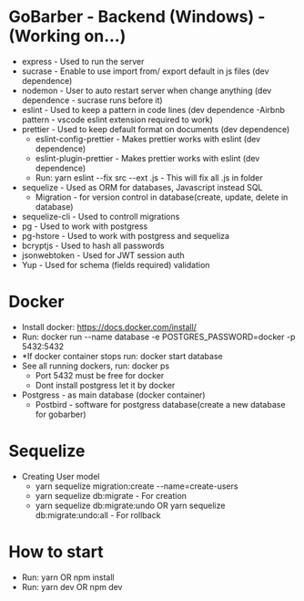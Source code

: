 # GoBarber - Backend (Windows) - (Working on...)

- express - Used to run the server
- sucrase - Enable to use import from/ export default in js files (dev dependence)
- nodemon - User to auto restart server when change anything (dev dependence - sucrase runs before it)
- eslint - Used to keep a pattern in code lines (dev dependence -Airbnb pattern - vscode eslint extension required to work)
- prettier - Used to keep default format on documents (dev dependence)
  - eslint-config-prettier - Makes prettier works with eslint (dev dependence)
  - eslint-plugin-prettier - Makes prettier works with eslint (dev dependence)
  - Run: yarn eslint --fix src --ext .js - This will fix all .js in folder
- sequelize - Used as ORM for databases, Javascript instead SQL
  - Migration - for version control in database(create, update, delete in database)
- sequelize-cli - Used to controll migrations
- pg - Used to work with postgress
- pg-hstore - Used to work with postgress and sequeliza
- bcryptjs - Used to hash all passwords
- jsonwebtoken - Used for JWT session auth
- Yup - Used for schema (fields required) validation

# Docker

- Install docker: https://docs.docker.com/install/
- Run: docker run --name database -e POSTGRES_PASSWORD=docker -p 5432:5432
- \*If docker container stops run: docker start database
- See all running dockers, run: docker ps
  - Port 5432 must be free for docker
  - Dont install postgress let it by docker
- Postgress - as main database (docker container)
  - Postbird - software for postgress database(create a new database for gobarber)

# Sequelize

- Creating User model
  - yarn sequelize migration:create --name=create-users
  - yarn sequelize db:migrate - For creation
  - yarn sequelize db:migrate:undo OR yarn sequelize db:migrate:undo:all - For rollback

# How to start

- Run: yarn OR npm install
- Run: yarn dev OR npm dev
